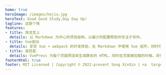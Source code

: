 ```yaml
---
home: true
heroImage: /images/hejiu.jpg
heroText: Good Good Study,Day Day Up!
tagline: 这是个啥
features:
- title: 简洁至上
  details: 以 Markdown 为中心的项目结构，以最少的配置帮助你专注于写作。
- title: Vue驱动
  details: 享受 Vue + webpack 的开发体验，在 Markdown 中使用 Vue 组件，同时可以使用 Vue 来开发自定义主题。
- title: 高性能
  details: VuePress 为每个页面预渲染生成静态的 HTML，同时在页面被加载的时候，将作为 SPA 运行。
footerHtml: true
footer: MIT Licensed | Copyright © 2022-present Song XinXin | <a  target='_Blank' href='https://beian.miit.gov.cn'>豫ICP备2021036390号</a>
---
```

